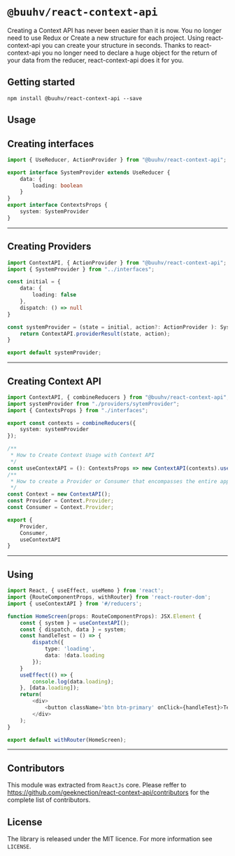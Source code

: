 # `@buuhv/react-context-api`

Creating a Context API has never been easier than it is now.
You no longer need to use Redux or Create a new structure for each project.
Using react-context-api you can create your structure in seconds.
Thanks to react-context-api you no longer need to declare a huge object for the return of your data from the reducer, react-context-api does it for you.


## Getting started

`npm install @buuhv/react-context-api --save`

## Usage

## Creating interfaces
```typescript
import { UseReducer, ActionProvider } from "@buuhv/react-context-api";

export interface SystemProvider extends UseReducer {
    data: {
        loading: boolean
    }
}
export interface ContextsProps {
    system: SystemProvider
}
```

---

## Creating Providers
```typescript
import ContextAPI, { ActionProvider } from "@buuhv/react-context-api";
import { SystemProvider } from "../interfaces";

const initial = {
    data: {
        loading: false
    },
    dispatch: () => null
}

const systemProvider = (state = initial, action?: ActionProvider ): SystemProvider => {
    return ContextAPI.providerResult(state, action);
}

export default systemProvider;
```

---

## Creating Context API
```typescript
import ContextAPI, { combineReducers } from "@buuhv/react-context-api";
import systemProvider from "./providers/sytemProvider";
import { ContextsProps } from "./interfaces";

export const contexts = combineReducers({
    system: systemProvider
});

/**
 * How to Create Context Usage with Context API
 */
const useContextAPI = (): ContextsProps => new ContextAPI(contexts).useContext();
/**
 * How to create a Provider or Consumer that encompasses the entire application
 */
const Context = new ContextAPI();
const Provider = Context.Provider;
const Consumer = Context.Provider;

export {
    Provider,
    Consumer,
    useContextAPI
}

```

---

## Using
```typescript
import React, { useEffect, useMemo } from 'react';
import {RouteComponentProps, withRouter} from 'react-router-dom';
import { useContextAPI } from '#/reducers';

function HomeScreen(props: RouteComponentProps): JSX.Element {
    const { system } = useContextAPI();
    const { dispatch, data } = system;
    const handleTest = () => {
        dispatch({
            type: 'loading',
            data: !data.loading
        });
    }
    useEffect(() => {
        console.log(data.loading);
    }, [data.loading]);
    return(
        <div>
            <button className='btn btn-primary' onClick={handleTest}>Test</button>
        </div>
    );
}

export default withRouter(HomeScreen);
```

---

## Contributors

This module was extracted from `ReactJs` core. Please reffer to https://github.com/geeknection/react-context-api/contributors for the complete list of contributors.

## License
The library is released under the MIT licence. For more information see `LICENSE`.